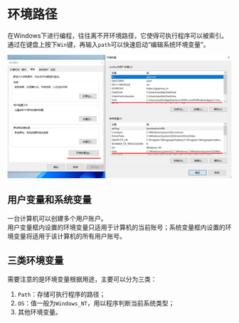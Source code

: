 # 环境路径

在Windows下进行编程，往往离不开环境路径，它使得可执行程序可以被索引。<br>
通过在键盘上按下`Win`键，再输入`path`可以快速启动“编辑系统环境变量”。

![环境变量](images/Path.png)

## 用户变量和系统变量

一台计算机可以创建多个用户账户。<br>
用户变量框内设置的环境变量只适用于计算机的当前账号；系统变量框内设置的环境变量将适用于该计算机的所有用户账号。

## 三类环境变量

需要注意的是环境变量根据用途，主要可以分为三类：
1. `Path`：存储可执行程序的路径；
2. `OS`：值一般为`Windows_NT`，用以程序判断当前系统类型；
3. 其他环境变量。